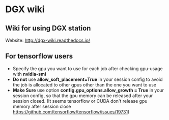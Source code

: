 # DGX wiki

## Wiki for using DGX station
Website: http://dgx-wiki.readthedocs.io/

## For tensorflow users

- Specify the gpu you want to use for each job after checking gpu-usage with **nvidia-smi**
- **Do not** use **allow_soft_placement=True** in your session config to avoid the job is allocated to other gpus other than the one you want to use
- **Make Sure** use option **config.gpu_options.allow_growth = True** in your session config, so that the gpu memory can be released after your session closed. (It seems tensorflow or CUDA don't release gpu memory after session close https://github.com/tensorflow/tensorflow/issues/19731)
